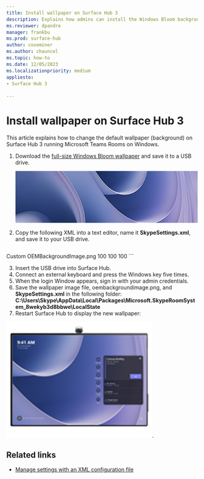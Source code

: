 ```yaml
---
title: Install wallpaper on Surface Hub 3
description: Explains how admins can install the Windows Bloom background wallpaper on Surface Hub 3. 
ms.reviewer: dpandre
manager: frankbu
ms.prod: surface-hub
author: coveminer
ms.author: chauncel
ms.topic: how-to
ms.date: 12/05/2023
ms.localizationpriority: medium
appliesto:
- Surface Hub 3

---
```


# Install wallpaper on Surface Hub 3

This article explains how to change the default wallpaper (background) on Surface Hub 3 running Microsoft Teams Rooms on Windows.

1. Download the [full-size Windows Bloom wallpaper](images/oembackgroundimage.png) and save it to a USB drive.

    ![Windows Bloom thumbnail wallpaper for Surface Hub 3](images/oembackgroundimage-thumbnail.png)

2. Copy the following XML into a text editor, name it **SkypeSettings.xml**, and save it to your USB drive.  

    ```xml

<SkypeSettings>
  <Theming>
       <ThemeName>Custom</ThemeName>
       <CustomThemeImageUrl>OEMBackgroundImage.png</CustomThemeImageUrl>
       <CustomThemeColor>
            <RedComponent>100</RedComponent>
            <GreenComponent>100</GreenComponent>
            <BlueComponent>100</BlueComponent>
       </CustomThemeColor>
  </Theming>
</SkypeSettings>
    ```

3. Insert the USB drive into Surface Hub.
4. Connect an external keyboard and press the Windows key five times.
5. When the login Window appears, sign in with your admin credentials.
6. Save the wallpaper image file, oembackgroundimage.png, and **SkypeSettings.xml** in the following folder: **C:\Users\Skype\AppData\Local\Packages\Microsoft.SkypeRoomSystem_8wekyb3d8bbwe\LocalState**
7. Restart Surface Hub to display the new wallpaper:

  ![Windows Bloom wallpaper installed on Surface Hub 3](images/windows-bloom-wallpaper-installed.png).

## Related links

- [Manage settings with an XML configuration file](/microsoftteams/rooms/xml-config-file#manage-console-settings-with-an-xml-configuration-file)
